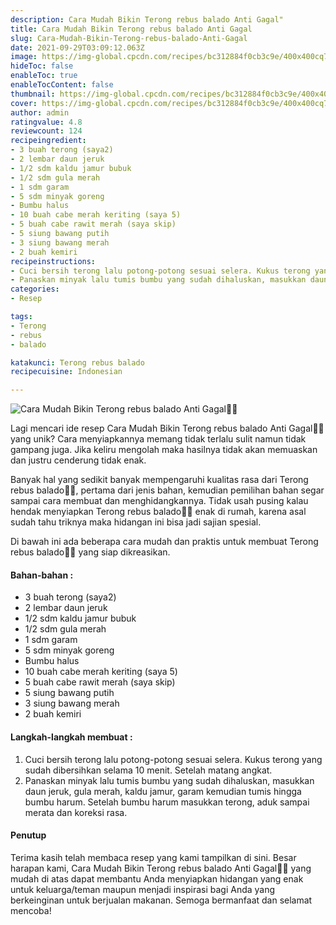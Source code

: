 ```yaml
---
description: Cara Mudah Bikin Terong rebus balado Anti Gagal"
title: Cara Mudah Bikin Terong rebus balado Anti Gagal
slug: Cara-Mudah-Bikin-Terong-rebus-balado-Anti-Gagal
date: 2021-09-29T03:09:12.063Z
image: https://img-global.cpcdn.com/recipes/bc312884f0cb3c9e/400x400cq70/photo.jpg
hideToc: false
enableToc: true
enableTocContent: false
thumbnail: https://img-global.cpcdn.com/recipes/bc312884f0cb3c9e/400x400cq70/photo.jpg
cover: https://img-global.cpcdn.com/recipes/bc312884f0cb3c9e/400x400cq70/photo.jpg
author: admin
ratingvalue: 4.8
reviewcount: 124
recipeingredient:
- 3 buah terong (saya2)
- 2 lembar daun jeruk
- 1/2 sdm kaldu jamur bubuk
- 1/2 sdm gula merah
- 1 sdm garam
- 5 sdm minyak goreng
- Bumbu halus
- 10 buah cabe merah keriting (saya 5)
- 5 buah cabe rawit merah (saya skip)
- 5 siung bawang putih
- 3 siung bawang merah
- 2 buah kemiri
recipeinstructions:
- Cuci bersih terong lalu potong-potong sesuai selera. Kukus terong yang sudah dibersihkan selama 10 menit. Setelah matang angkat.
- Panaskan minyak lalu tumis bumbu yang sudah dihaluskan, masukkan daun jeruk, gula merah, kaldu jamur, garam kemudian tumis hingga bumbu harum. Setelah bumbu harum masukkan terong, aduk sampai merata dan koreksi rasa.
categories:
- Resep

tags:
- Terong
- rebus
- balado

katakunci: Terong rebus balado
recipecuisine: Indonesian

---
```


![Cara Mudah Bikin Terong rebus balado Anti Gagal👩‍🍳](https://img-global.cpcdn.com/recipes/bc312884f0cb3c9e/400x400cq70/photo.jpg)

Lagi mencari ide resep Cara Mudah Bikin Terong rebus balado Anti Gagal👩‍🍳 yang unik? Cara menyiapkannya memang tidak terlalu sulit namun tidak gampang juga. Jika keliru mengolah maka hasilnya tidak akan memuaskan dan justru cenderung tidak enak.

Banyak hal yang sedikit banyak mempengaruhi kualitas rasa dari Terong rebus balado👩‍🍳, pertama dari jenis bahan, kemudian pemilihan bahan segar sampai cara membuat dan menghidangkannya. Tidak usah pusing kalau hendak menyiapkan Terong rebus balado👩‍🍳 enak di rumah, karena asal sudah tahu triknya maka hidangan ini bisa jadi sajian spesial.

Di bawah ini ada beberapa cara mudah dan praktis untuk membuat Terong rebus balado👩‍🍳 yang siap dikreasikan.

<!--inarticleads1-->

#### Bahan-bahan :

- 3 buah terong (saya2)
- 2 lembar daun jeruk
- 1/2 sdm kaldu jamur bubuk
- 1/2 sdm gula merah
- 1 sdm garam
- 5 sdm minyak goreng
- Bumbu halus
- 10 buah cabe merah keriting (saya 5)
- 5 buah cabe rawit merah (saya skip)
- 5 siung bawang putih
- 3 siung bawang merah
- 2 buah kemiri

<!--inarticleads2-->

#### Langkah-langkah membuat :

1. Cuci bersih terong lalu potong-potong sesuai selera. Kukus terong yang sudah dibersihkan selama 10 menit. Setelah matang angkat.
1. Panaskan minyak lalu tumis bumbu yang sudah dihaluskan, masukkan daun jeruk, gula merah, kaldu jamur, garam kemudian tumis hingga bumbu harum. Setelah bumbu harum masukkan terong, aduk sampai merata dan koreksi rasa.

#### Penutup

Terima kasih telah membaca resep yang kami tampilkan di sini. Besar harapan kami, Cara Mudah Bikin Terong rebus balado Anti Gagal👩‍🍳 yang mudah di atas dapat membantu Anda menyiapkan hidangan yang enak untuk keluarga/teman maupun menjadi inspirasi bagi Anda yang berkeinginan untuk berjualan makanan. Semoga bermanfaat dan selamat mencoba!